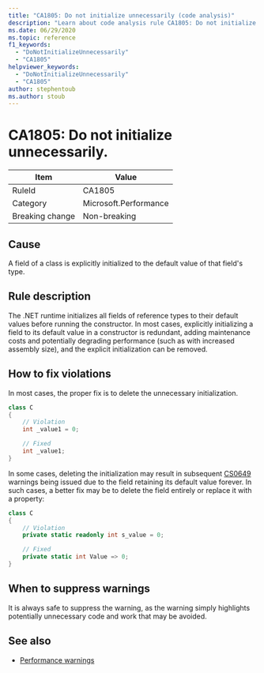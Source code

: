 ```yaml
---
title: "CA1805: Do not initialize unnecessarily (code analysis)"
description: "Learn about code analysis rule CA1805: Do not initialize unnecessarily"
ms.date: 06/29/2020
ms.topic: reference
f1_keywords:
  - "DoNotInitializeUnnecessarily"
  - "CA1805"
helpviewer_keywords:
  - "DoNotInitializeUnnecessarily"
  - "CA1805"
author: stephentoub
ms.author: stoub
---
```

# CA1805: Do not initialize unnecessarily.

|Item|Value|
|-|-|
|RuleId|CA1805|
|Category|Microsoft.Performance|
|Breaking change|Non-breaking|

## Cause

A field of a class is explicitly initialized to the default value of that field's type.

## Rule description

The .NET runtime initializes all fields of reference types to their default values before running the constructor. In most cases, explicitly initializing a field to its default value in a constructor is redundant, adding maintenance costs and potentially degrading performance (such as with increased assembly size), and the explicit initialization can be removed.

## How to fix violations

In most cases, the proper fix is to delete the unnecessary initialization.

```csharp
class C
{
    // Violation
    int _value1 = 0;

    // Fixed
    int _value1;
}
```

In some cases, deleting the initialization may result in subsequent [CS0649](../../../csharp/misc/cs0649.md) warnings being issued due to the field retaining its default value forever.  In such cases, a better fix may be to delete the field entirely or replace it with a property:

```csharp
class C
{
    // Violation
    private static readonly int s_value = 0;

    // Fixed
    private static int Value => 0;
}
```

## When to suppress warnings

It is always safe to suppress the warning, as the warning simply highlights potentially unnecessary code and work that may be avoided.

## See also

- [Performance warnings](performance-warnings.md)
